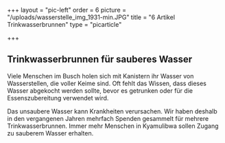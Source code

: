 +++
layout = "pic-left"
order = 6
picture = "/uploads/wasserstelle_img_1931-min.JPG"
title = "6 Artikel Trinkwasserbrunnen"
type = "picarticle"

+++
## Trinkwasserbrunnen für sauberes Wasser

Viele Menschen im Busch holen sich mit Kanistern ihr Wasser von Wasserstellen, die voller Keime sind. Oft fehlt   das Wissen, dass dieses Wasser abgekocht werden sollte, bevor es getrunken oder für die Essenszubereitung verwendet wird.

Das unsaubere Wasser kann Krankheiten verursachen. Wir haben deshalb in den vergangenen Jahren mehrfach Spenden gesammelt für mehrere Trinkwasserbrunnen. Immer mehr Menschen in Kyamulibwa sollen Zugang zu sauberem Wasser erhalten.